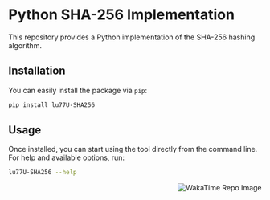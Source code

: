 # Python SHA-256 Implementation

This repository provides a Python implementation of the SHA-256 hashing algorithm.  

## Installation
You can easily install the package via `pip`:
```bash
pip install lu77U-SHA256
```

## Usage
Once installed, you can start using the tool directly from the command line. For help and available options, run:
```bash
lu77U-SHA256 --help
```

<p align="right">
  <img src="https://wakatime.com/badge/user/f5bf5341-405c-480f-bd76-40a5c1a8ada9/project/b4aa1df9-78ec-4e43-a081-e927ddbb4394.svg" alt="WakaTime Repo Image" />
</p>
